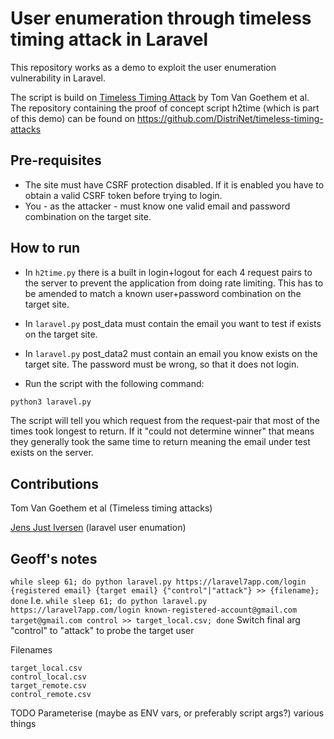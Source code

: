 # User enumeration through timeless timing attack in Laravel

This repository works as a demo to exploit the user enumeration vulnerability in Laravel.

The script is build on [Timeless Timing Attack](https://tom.vg/papers/timeless-timing-attack_usenix2020.pdf) by Tom Van Goethem et al.
The repository containing the proof of concept script h2time (which is part of this demo) can be found on https://github.com/DistriNet/timeless-timing-attacks 

## Pre-requisites

 - The site must have CSRF protection disabled. If it is enabled you have to obtain a valid CSRF token before trying to login.
 - You - as the attacker - must know one valid email and password combination on the target site.

## How to run

 - In `h2time.py` there is a built in login+logout for each 4 request pairs to the server to prevent the application from doing rate limiting.
This has to be amended to match a known user+password combination on the target site.
 - In `laravel.py` post_data must contain the email you want to test if exists on the target site.
 - In `laravel.py` post_data2 must contain an email you know exists on the target site. The password must be wrong, so that it does not login.

 - Run the script with the following command:

```bash
python3 laravel.py
```

The script will tell you which request from the request-pair that most of the times took longest to return.
If it "could not determine winner" that means they generally took the same time to return meaning the email under test exists on the server.

## Contributions

Tom Van Goethem et al (Timeless timing attacks)

[Jens Just Iversen](https://ephort.dk) (laravel user enumation)


## Geoff's notes
`while sleep 61; do python laravel.py https://laravel7app.com/login {registered email} {target email} {"control"|"attack"} >> {filename}; done`
I.e. 
`while sleep 61; do python laravel.py https://laravel7app.com/login known-registered-account@gmail.com target@gmail.com control >> target_local.csv; done`
Switch final arg "control" to "attack" to probe the target user

Filenames
```
target_local.csv
control_local.csv
target_remote.csv
control_remote.csv
```

TODO
Parameterise (maybe as ENV vars, or preferably script args?) various things